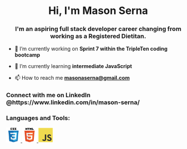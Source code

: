<h1 align="center">Hi, I'm Mason Serna</h1>
<h3 align="center">I'm an aspiring full stack developer career changing from working as a Registered Dietitan.</h3>

- 🔭 I’m currently working on **Sprint 7 within the TripleTen coding bootcamp**

- 🌱 I’m currently learning **intermediate JavaScript**

- 📫 How to reach me **masonaserna@gmail.com**

<h3 align="left">Connect with me on LinkedIn @https://www.linkedin.com/in/mason-serna/</h3>
<p align="left">
</p>

<h3 align="left">Languages and Tools:</h3>
<p align="left"> <a href="https://www.w3schools.com/css/" target="_blank" rel="noreferrer"> <img src="https://raw.githubusercontent.com/devicons/devicon/master/icons/css3/css3-original-wordmark.svg" alt="css3" width="40" height="40"/> </a> <a href="https://www.w3.org/html/" target="_blank" rel="noreferrer"> <img src="https://raw.githubusercontent.com/devicons/devicon/master/icons/html5/html5-original-wordmark.svg" alt="html5" width="40" height="40"/> </a> <a href="https://developer.mozilla.org/en-US/docs/Web/JavaScript" target="_blank" rel="noreferrer"> <img src="https://raw.githubusercontent.com/devicons/devicon/master/icons/javascript/javascript-original.svg" alt="javascript" width="40" height="40"/> </a> </p>


<!---
masonserna/masonserna is a ✨ special ✨ repository because its `README.md` (this file) appears on your GitHub profile.
You can click the Preview link to take a look at your changes.
--->
